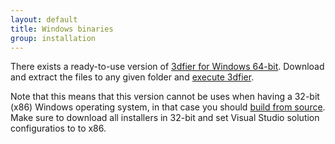 ```yaml
---
layout: default
title: Windows binaries
group: installation
---
```


There exists a ready-to-use version of [3dfier for Windows 64-bit]({{site.github.repository_url}}/releases/latest). Download and extract the files to any given folder and [execute 3dfier]({{site.baseurl}}/pages/getting-started/how-to-run).

Note that this means that this version cannot be uses when having a 32-bit (x86) Windows operating system, in that case you should [build from source](({{site.baseurl}}/pages/getting-started/windows-compilation)). Make sure to download all installers in 32-bit and set Visual Studio solution configuratios to to x86.
